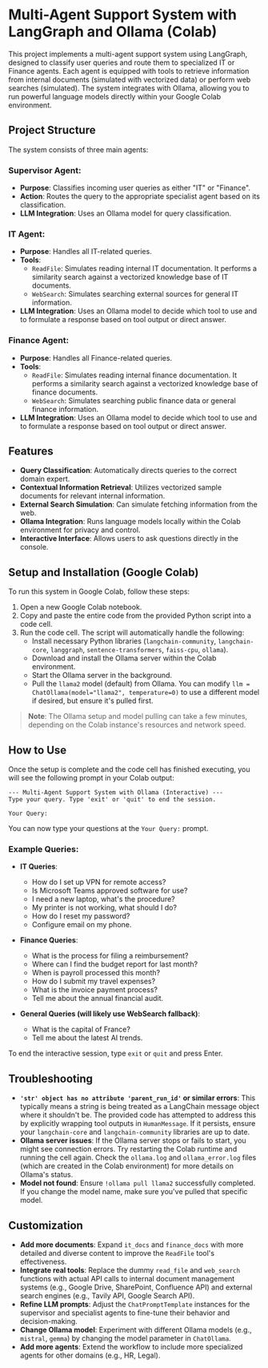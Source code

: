 # Multi-Agent Support System with LangGraph and Ollama (Colab)

This project implements a multi-agent support system using LangGraph, designed to classify user queries and route them to specialized IT or Finance agents. Each agent is equipped with tools to retrieve information from internal documents (simulated with vectorized data) or perform web searches (simulated). The system integrates with Ollama, allowing you to run powerful language models directly within your Google Colab environment.

## Project Structure

The system consists of three main agents:

### Supervisor Agent:
*   **Purpose**: Classifies incoming user queries as either "IT" or "Finance".
*   **Action**: Routes the query to the appropriate specialist agent based on its classification.
*   **LLM Integration**: Uses an Ollama model for query classification.

### IT Agent:
*   **Purpose**: Handles all IT-related queries.
*   **Tools**:
    *   `ReadFile`: Simulates reading internal IT documentation. It performs a similarity search against a vectorized knowledge base of IT documents.
    *   `WebSearch`: Simulates searching external sources for general IT information.
*   **LLM Integration**: Uses an Ollama model to decide which tool to use and to formulate a response based on tool output or direct answer.

### Finance Agent:
*   **Purpose**: Handles all Finance-related queries.
*   **Tools**:
    *   `ReadFile`: Simulates reading internal finance documentation. It performs a similarity search against a vectorized knowledge base of finance documents.
    *   `WebSearch`: Simulates searching public finance data or general finance information.
*   **LLM Integration**: Uses an Ollama model to decide which tool to use and to formulate a response based on tool output or direct answer.

## Features
*   **Query Classification**: Automatically directs queries to the correct domain expert.
*   **Contextual Information Retrieval**: Utilizes vectorized sample documents for relevant internal information.
*   **External Search Simulation**: Can simulate fetching information from the web.
*   **Ollama Integration**: Runs language models locally within the Colab environment for privacy and control.
*   **Interactive Interface**: Allows users to ask questions directly in the console.

## Setup and Installation (Google Colab)

To run this system in Google Colab, follow these steps:

1.  Open a new Google Colab notebook.
2.  Copy and paste the entire code from the provided Python script into a code cell.
3.  Run the code cell. The script will automatically handle the following:
    *   Install necessary Python libraries (`langchain-community`, `langchain-core`, `langgraph`, `sentence-transformers`, `faiss-cpu`, `ollama`).
    *   Download and install the Ollama server within the Colab environment.
    *   Start the Ollama server in the background.
    *   Pull the `llama2` model (default) from Ollama. You can modify `llm = ChatOllama(model="llama2", temperature=0)` to use a different model if desired, but ensure it's pulled first.

> **Note**: The Ollama setup and model pulling can take a few minutes, depending on the Colab instance's resources and network speed.

## How to Use

Once the setup is complete and the code cell has finished executing, you will see the following prompt in your Colab output:

```
--- Multi-Agent Support System with Ollama (Interactive) ---
Type your query. Type 'exit' or 'quit' to end the session.

Your Query:
```

You can now type your questions at the `Your Query:` prompt.

### Example Queries:

*   **IT Queries**:
    *   How do I set up VPN for remote access?
    *   Is Microsoft Teams approved software for use?
    *   I need a new laptop, what's the procedure?
    *   My printer is not working, what should I do?
    *   How do I reset my password?
    *   Configure email on my phone.

*   **Finance Queries**:
    *   What is the process for filing a reimbursement?
    *   Where can I find the budget report for last month?
    *   When is payroll processed this month?
    *   How do I submit my travel expenses?
    *   What is the invoice payment process?
    *   Tell me about the annual financial audit.

*   **General Queries (will likely use WebSearch fallback)**:
    *   What is the capital of France?
    *   Tell me about the latest AI trends.

To end the interactive session, type `exit` or `quit` and press Enter.

## Troubleshooting

*   **`'str' object has no attribute 'parent_run_id'` or similar errors**: This typically means a string is being treated as a LangChain message object where it shouldn't be. The provided code has attempted to address this by explicitly wrapping tool outputs in `HumanMessage`. If it persists, ensure your `langchain-core` and `langchain-community` libraries are up to date.
*   **Ollama server issues**: If the Ollama server stops or fails to start, you might see connection errors. Try restarting the Colab runtime and running the cell again. Check the `ollama.log` and `ollama_error.log` files (which are created in the Colab environment) for more details on Ollama's status.
*   **Model not found**: Ensure `!ollama pull llama2` successfully completed. If you change the model name, make sure you've pulled that specific model.

## Customization

*   **Add more documents**: Expand `it_docs` and `finance_docs` with more detailed and diverse content to improve the `ReadFile` tool's effectiveness.
*   **Integrate real tools**: Replace the dummy `read_file` and `web_search` functions with actual API calls to internal document management systems (e.g., Google Drive, SharePoint, Confluence API) and external search engines (e.g., Tavily API, Google Search API).
*   **Refine LLM prompts**: Adjust the `ChatPromptTemplate` instances for the supervisor and specialist agents to fine-tune their behavior and decision-making.
*   **Change Ollama model**: Experiment with different Ollama models (e.g., `mistral`, `gemma`) by changing the model parameter in `ChatOllama`.
*   **Add more agents**: Extend the workflow to include more specialized agents for other domains (e.g., HR, Legal).